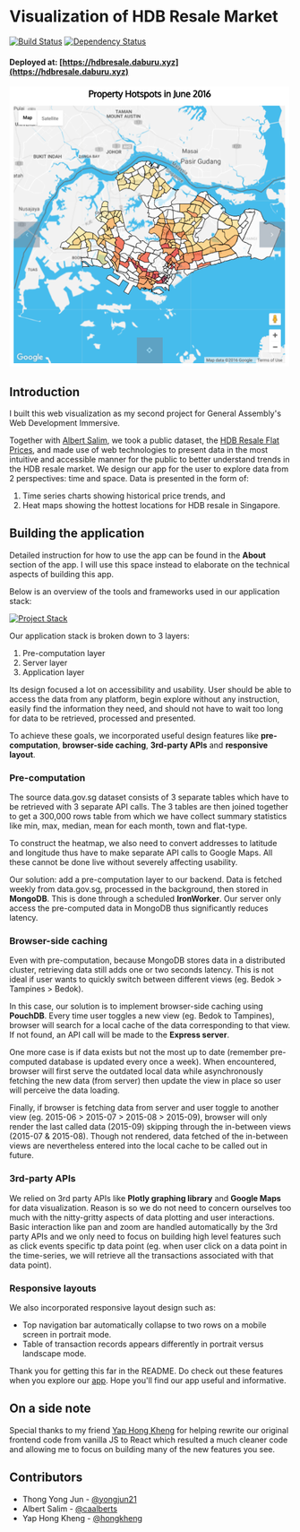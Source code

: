 # Visualization of HDB Resale Market

[![Build Status](https://travis-ci.org/yongjun21/hdb-resale.svg?branch=master)](https://travis-ci.org/yongjun21/hdb-resale) [![Dependency Status](https://gemnasium.com/yongjun21/hdb-resale.svg)](https://gemnasium.com/yongjun21/hdb-resale)

#### Deployed at: [https://hdbresale.daburu.xyz](https://hdbresale.daburu.xyz)

[![Screenshot](./dist/img//Choropleth_Screenshot.png)](https://hdbresale.daburu.xyz/)

## Introduction

I built this web visualization as my second project for General Assembly's Web Development Immersive.

Together with [Albert Salim](https://github.com/caalberts), we took a public dataset, the [HDB Resale Flat Prices](https://data.gov.sg/dataset/resale-flat-prices), and made use of web technologies to present data in the most intuitive and accessible manner for the public to better understand trends in the HDB resale market. We design our app for the user to explore data from 2 perspectives: time and space. Data is presented in the form of:
 1. Time series charts showing historical price trends, and
 2. Heat maps showing the hottest locations for HDB resale in Singapore.

## Building the application

Detailed instruction for how to use the app can be found in the **About** section of the app. I will use this space instead to elaborate on the technical aspects of building this app.

Below is an overview of the tools and frameworks used in our application stack:

[![Project Stack](./dist/img/CodePen.png)](http://codepen.io/yongjun21/pen/GomBjv)

Our application stack is broken down to 3 layers:

1. Pre-computation layer
2. Server layer
3. Application layer

Its design focused a lot on accessibility and usability. User should be able to access the data from any platform, begin explore without any instruction, easily find the information they need, and should not have to wait too long for data to be retrieved, processed and presented.

To achieve these goals, we incorporated useful design features like **pre-computation**, **browser-side caching**, **3rd-party APIs** and **responsive layout**.

### Pre-computation

The source data.gov.sg dataset consists of 3 separate tables which have to be retrieved with 3 separate API calls. The 3 tables are then joined together to get a 300,000 rows table from which we have collect summary statistics like min, max, median, mean for each month, town and flat-type.

To construct the heatmap, we also need to convert addresses to latitude and longitude thus have to make separate API calls to Google Maps. All these cannot be done live without severely affecting usability.

Our solution: add a pre-computation layer to our backend. Data is fetched weekly from data.gov.sg, processed in the background, then stored in **MongoDB**. This is done through a scheduled **IronWorker**. Our server only access the pre-computed data in MongoDB thus significantly reduces latency.

### Browser-side caching
Even with pre-computation, because MongoDB stores data in a distributed cluster, retrieving data still adds one or two seconds latency. This is not ideal if user wants to quickly switch between different views (eg. Bedok > Tampines > Bedok).

In this case, our solution is to implement browser-side caching using **PouchDB**. Every time user toggles a new view (eg. Bedok to Tampines), browser will search for a local cache of the data corresponding to that view. If not found, an API call will be made to the **Express server**.

One more case is if data exists but not the most up to date (remember pre-computed database is updated every once a week). When encountered, browser will first serve the outdated local data while asynchronously fetching the new data (from server) then update the view in place so user will perceive the data loading.

Finally, if browser is fetching data from server and user toggle to another view (eg. 2015-06 > 2015-07 > 2015-08 > 2015-09), browser will only render the last called data (2015-09) skipping through the in-between views (2015-07 & 2015-08). Though not rendered, data fetched of the in-between views are nevertheless entered into the local cache to be called out in future.

### 3rd-party APIs
We relied on 3rd party APIs like **Plotly graphing library** and **Google Maps** for data visualization. Reason is so we do not need to concern ourselves too much with the nitty-gritty aspects of data plotting and user interactions. Basic interaction like pan and zoom are handled automatically by the 3rd party APIs and we only need to focus on building high level features such as click events specific tp data point (eg. when user click on a data point in the time-series, we will retrieve all the transactions associated with that data point).

### Responsive layouts
We also incorporated responsive layout design such as:
- Top navigation bar automatically collapse to two rows on a mobile screen in portrait mode.
- Table of transaction records appears differently in portrait versus landscape mode.

Thank you for getting this far in the README. Do check out these features when you explore our [app](https://hdbresale.daburu.xyz/). Hope you'll find our app useful and informative.

## On a side note
Special thanks to my friend [Yap Hong Kheng](https://github.com/hongkheng) for helping rewrite our original frontend code from vanilla JS to React which resulted a much cleaner code and allowing me to focus on building many of the new features you see.

## Contributors
- Thong Yong Jun - [@yongjun21](https://github.com/yongjun21)
- Albert Salim - [@caalberts](https://github.com/caalberts)
- Yap Hong Kheng - [@hongkheng](https://github.com/hongkheng)
